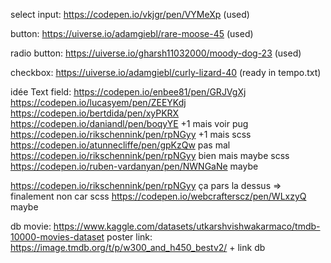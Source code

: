 select input:
https://codepen.io/vkjgr/pen/VYMeXp (used)

button:
https://uiverse.io/adamgiebl/rare-moose-45 (used)

radio button:
https://uiverse.io/gharsh11032000/moody-dog-23 (used)

checkbox:
https://uiverse.io/adamgiebl/curly-lizard-40 (ready in tempo.txt)

idée Text field:
https://codepen.io/enbee81/pen/GRJVgXj
https://codepen.io/lucasyem/pen/ZEEYKdj
https://codepen.io/bertdida/pen/xyPKRX
https://codepen.io/daniandl/pen/boqyYE +1 mais voir pug
https://codepen.io/rikschennink/pen/rpNGyy +1 mais scss
https://codepen.io/atunnecliffe/pen/gpKzQw pas mal
https://codepen.io/rikschennink/pen/rpNGyy bien mais maybe scss
https://codepen.io/ruben-vardanyan/pen/NWNGaNe maybe

https://codepen.io/rikschennink/pen/rpNGyy ça pars la dessus => finalement non car scss
https://codepen.io/webcrafterscz/pen/WLxzyQ maybe

db movie:
https://www.kaggle.com/datasets/utkarshvishwakarmaco/tmdb-10000-movies-dataset
poster link: https://image.tmdb.org/t/p/w300_and_h450_bestv2/ + link db


